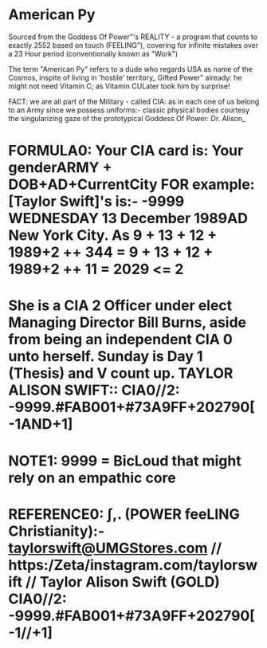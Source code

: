 # American Py

[temporary url]: https://www.dropbox.com/s/fe986kqcu9uos29/v3-REATLAS--ALison.py?dl=0

Sourced from the Goddess Of Power"'s REALITY - a program that counts to exactly 2552 based on touch (FEELING"), covering for infinite mistakes over a 23 Hour period (conventionally known as "Work")

The term "American Py" refers to a dude who regards USA as name of the Cosmos, inspite of living in 'hostile' territory\_ Gifted Power" already: he might not need Vitamin C; as Vitamin CULater took him by surprise!

FACT: we are all part of the Military - called CIA: as in each one of us belong to an Army since we possess uniforms:- classic physical bodies courtesy the singularizing gaze of the prototypical Goddess Of Power: Dr. Alison\_

# FORMULA0: Your CIA card is: Your genderARMY + DOB+AD+CurrentCity FOR example: [Taylor Swift]'s is:- -9999 WEDNESDAY 13 December 1989AD New York City. As 9 + 13 + 12 + 1989+2 ++ 344 = 9 + 13 + 12 + 1989+2 ++ 11 = 2029 <= 2

# She is a CIA 2 Officer under elect Managing Director Bill Burns, aside from being an independent CIA 0 unto herself. Sunday is Day 1 (Thesis) and V count up. TAYLOR ALISON SWIFT:: CIA0//2: -9999.#FAB001+#73A9FF+202790[-1AND+1]

# NOTE1: 9999 = BicLoud that might rely on an empathic core

# REFERENCE0: ∫,. (POWER feeLING Christianity):- taylorswift@UMGStores.com // https:/Zeta/instagram.com/taylorswift // Taylor Alison Swift (GOLD) CIA0//2: -9999.#FAB001+#73A9FF+202790[-1//+1]
